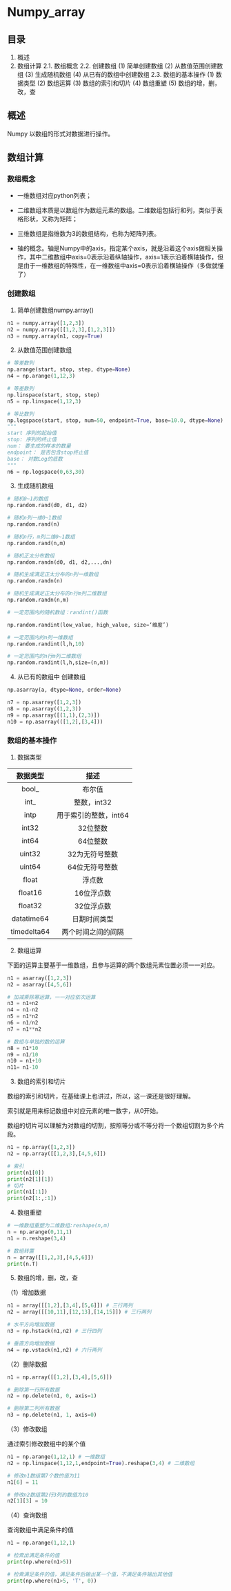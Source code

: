 # Numpy_array

## 目录

1. 概述
2. 数组计算
    2.1. 数组概念
    2.2. 创建数组
        (1) 简单创建数组
        (2) 从数值范围创建数组
        (3) 生成随机数组
        (4) 从已有的数组中创建数组
    2.3. 数组的基本操作
        (1) 数据类型
        (2) 数组运算
        (3) 数组的索引和切片
        (4) 数组重塑
        (5) 数组的增，删，改，查

## 概述

Numpy 以数组的形式对数据进行操作。

## 数组计算

### 数组概念
* 一维数组对应python列表；

* 二维数组本质是以数组作为数组元素的数组。二维数组包括行和列，类似于表格形状，又称为矩阵；

* 三维数组是指维数为3的数组结构，也称为矩阵列表。

* 轴的概念。轴是Numpy中的axis，指定某个axis，就是沿着这个axis做相关操作，其中二维数组中axis=0表示沿着纵轴操作，axis=1表示沿着横轴操作，但是由于一维数组的特殊性，在一维数组中axis=0表示沿着横轴操作（多做就懂了）


### 创建数组

1. 简单创建数组numpy.array()

```python
n1 = numpy.array([1,2,3])
n2 = numpy.array([[1,2,3],[1,2,3]])
n3 = numpy.array(n1, copy=True)
```

2. 从数值范围创建数组

```python
# 等差数列
np.arange(start, stop, step, dtype=None)
n4 = np.arange(1,12,3)

# 等差数列
np.linspace(start, stop, step)
n5 = np.linspace(1,12,3)

# 等比数列
np.logspace(start, stop, num=50, endpoint=True, base=10.0, dtype=None)
"""
start 序列的起始值
stop: 序列的终止值
num： 要生成的样本的数量
endpoint： 是否包含stop终止值
base： 对数Log的底数
"""
n6 = np.logspace(0,63,30)
```

3. 生成随机数组

```python
# 随机0~1的数组 
np.random.rand(d0, d1, d2)

# 随机n列一维0~1数组
np.random.rand(n)

# 随机n行，m列二维0~1数组
np.random.rand(n,m)
```

```python
# 随机正太分布数组
np.random.randn(d0, d1, d2,...,dn)

# 随机生成满足正太分布的n列一维数组
np.random.randn(n)

# 随机生成满足正太分布的n行m列二维数组
np.random.randn(n,m)

```

```python
# 一定范围内的随机数组：randint()函数

np.random.randint(low_value, high_value, size=‘维度’)

# 一定范围内的n列一维数组
np.random.randint(l,h,10)

# 一定范围内的n行m列二维数组
np.random.randint(l,h,size=(n,m))

```

4. 从已有的数组中 创建数组

```python
np.asarray(a, dtype=None, order=None)

n7 = np.asarrey([1,2,3])
n8 = np.asarray((1,2,3))
n9 = np.asarray([(1,1),(2,3)])
n10 = np.asarray(([1,2],[3,4]))
```

### 数组的基本操作

1. 数据类型

|  数据类型   |         描述          |
| :---------: | :-------------------: |
|    bool_    |        布尔值         |
|    int_     |      整数，int32      |
|    intp     | 用于索引的整数，int64 |
|    int32    |       32位整数        |
|    int64    |       64位整数        |
|   uint32    |    32为无符号整数     |
|   uint64    |    64位无符号整数     |
|    float    |        浮点数         |
|   float16   |      16位浮点数       |
|   float32   |      32位浮点数       |
| datatime64  |     日期时间类型      |
| timedelta64 |  两个时间之间的间隔   |

2. 数组运算

下面的运算主要基于一维数组，且参与运算的两个数组元素位置必须一一对应。

```python
n1 = asarray([1,2,3])
n2 = asarray([4,5,6])

# 加减乘除幂运算，一一对应依次运算
n3 = n1+n2
n4 = n1-n2
n5 = n1*n2
n6 = n1/n2
n7 = n1**n2

# 数组与单独的数的运算
n8 = n1*10
n9 = n1/10
n10 = n1+10
n11= n1-10
```

3. 数组的索引和切片

数组的索引和切片，在基础课上也讲过，所以，这一课还是很好理解。

索引就是用来标记数组中对应元素的唯一数字，从0开始。

数组的切片可以理解为对数组的切割，按照等分或不等分将一个数组切割为多个片段。

```python
n1 = np.array([1,2,3])
n2 = np.array([[1,2,3],[4,5,6]])

# 索引
print(n1[0])
print(n2[1][1])
# 切片
print(n1[:1])
print(n2[1:,:1])

```

4. 数组重塑

```python
# 一维数组重塑为二维数组:reshape(n,m)
n = np.arange(0,11,1)
n1 = n.reshape(3,4)

# 数组转置
n = array([[1,2,3],[4,5,6]])
print(n.T)
```

5. 数组的增，删，改，查

（1）增加数据
```python
n1 = array([[1,2],[3,4],[5,6]]) # 三行两列
n2 = array([[10,11],[12,13],[14,15]]) # 三行两列

# 水平方向增加数据
n3 = np.hstack(n1,n2) # 三行四列

# 垂直方向增加数据
n4 = np.vstack(n1,n2) # 六行两列

```

（2）删除数据

```python
n1 = np.array([[1,2],[3,4],[5,6]])

# 删除第一行所有数据
n2 = np.delete(n1, 0, axis=1)

# 删除第二列所有数据
n3 = np.delete(n1, 1, axis=0)
```

（3）修改数组

通过索引修改数组中的某个值

```python
n1 = np.arange(1,12,1) # 一维数组
n2 = np.linspace(1,12,1,endpoint=True).reshape(3,4) # 二维数组

# 修改n1数组第7个数的值为11
n1[6] = 11

# 修改n2数组第2行3列的数值为10
n2[1][3] = 10

```

（4）查询数组

查询数组中满足条件的值

```python
n1 = np.arange(1,12,1) 

# 检索出满足条件的值
print(np.where(n1>5))

# 检索满足条件的值，满足条件后输出某一个值，不满足条件输出其他值
print(np.where(n1>5, 'T', 0))
```